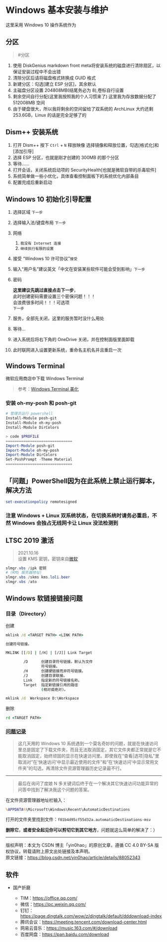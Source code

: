 # Windows 基本安装与维护

这里采用 Windows 10 操作系统作为

## 分区

> #分区

  1. 使用 DiskGenius markdown front meta将安装系统的磁盘进行清除扇区，以保证安装过程中不会出错
  2. 清除分区后请将磁盘格式转换成 GUID 格式
  3. 新建分区：勾选[建立 ESP 分区]，其余默认
  4. 主磁盘分区设置 204808MB(结尾务必为 8),卷标自行设置
  5. 剩余空间自行分配(这里我按照我的个人习惯来了)
     这里我为存放数据分配了 512008MB 空间
  6. 由于硬盘很大，所以我将剩余的空间留给了双系统的 ArchLinux
     大约还剩 253.6GB，Linux 的话是完全足够了的

## Dism++ 安装系统

  1. 打开 Dism++ 按下 `Ctrl` + `N` 释放映像 选择镜像和释放位置，勾选[格式化]和[添加引导]
  2. 选择 ESP 分区，也就是刚才创建的 300MB 的那个分区
  3. 等待……
  4. 打开会话，关闭系统启动项的 SecurityHealth[也就是微软自带的杀毒软件]
  5. 系统简单做一些小优化，具体查看控制面板下的系统优化内部条目
  6. 配置完成后重新启动

## Windows 10 初始化引导配置

  1. 选择区域 `下一步`
  2. 选择输入法/键盘布局 `下一步`
  3. 网络

     1. `我没有 Internet 连接`
     2. `继续执行有限的设置`

  4. 接受 “Windows 10 许可协议”`接受`
  5. 输入“用户名”建议英文「中文在安装某些软件可能会受到影响」`下一步`
  6. 密码

     **这里建议先跳过直接点击下一步**，  
     此时创建密码需要设置三个密保问题！！！  
     会浪费很多时间！！！可选项  
     `下一步`

  7. 服务，全部先关闭，这里的服务暂时没什么用处
  8. 等待...
  9. 进入系统后将右下角的 OneDrive 关闭，并在控制面版里面卸载
  10. 此时联网进入设置更新系统，重命名主机名并且重启一次

## Windows Terminal

微软应用商店中下载 Windows Terminal

> 参考：[Windows Terminal 美化](https://zhuanlan.zhihu.com/p/352882990)

### 安装 oh-my-posh 和 posh-git

```powershell
# 管理员运行 powershell
Install-Module posh-git
Install-Module oh-my-posh
Install-Module DirColors
```

```powershell
> code $PROFILE
==============================
Import-Module posh-git
Import-Module oh-my-posh
Import-Module DirColors
Set-PoshPrompt -Theme Material
==============================
```

## 「问题」PowerShell因为在此系统上禁止运行脚本，解决方法

```powershell
set-executionpolicy remotesigned
```

### 注意 Windows + Linux 双系统状态，在切换系统时请务必重启，不然 Windows 会独占无线网卡让 Linux 没法检测到

## LTSC 2019 激活

> 2021.10.16  
> 设置 KMS 密钥，密钥来自[微软](https://docs.microsoft.com/zh-cn/windows-server/get-started/kms-client-activation-keys#windows-10-ltsc-2019 "ＫＭＳ激活说明")

```powershell
slmgr.vbs /ipk 密钥
# (KMS 服务器地址)
slmgr.vbs /skms kms.loli.beer
slmgr.vbs /ato
```

## Windows 软链接链接问题

### **目录（Directory）**

创建

```cmd
mklink /d <TARGET PATH> <LINK PATH>

创建符号链接。

MKLINK [[/D] | [/H] | [/J]] Link Target

        /D      创建目录符号链接。默认为文件
                符号链接。
        /H      创建硬链接而非符号链接。
        /J      创建目录联接。
        Link    指定新的符号链接名称。
        Target  指定新链接引用的路径
                (相对或绝对)。

mklink /d  Workspace D:\Workspace
```

删除

```cmd
rd <TARGET PATH>
```

### [问题记录](#问题记录 "Log")

> 这几天用的 Windows 10 系统遇到一个莫名奇妙的问题，就是在快速访问里总是固定了下载文件夹，而且无法取消固定，其它文件夹都正常就是它不能取消固定，始终顽固的显示在快速访问里。即使我在“查看|选项|隐私"里取消对”在‘快速访问’中显示最近使用的文件”和“在‘快速访问’中显示常用文件夹”的勾选，再清除文件资源管理器历史记录最不行。

---

> 最后在询问了度娘 N 多关键词后终于在一个解决其它快速访问功能异常的问答中找到了解决我这个问题的答案。

在文件资源管理器地址栏输入：

```cmd
%APPDATA%\Microsoft\Windows\Recent\AutomaticDestinations
```

打开的文件夹里找到文件：`f01b4d95cf55d32a.automaticDestinations-msv`

**删除它**，**或者安全起见你可以剪切它到其它地方**，问题就这么简单的解决了：）

---

版权声明：本文为 CSDN 博主「yin0hao」的原创文章，遵循 CC 4.0 BY-SA 版权协议，转载请附上原文出处链接及本声明。  
原文链接：<https://blog.csdn.net/yin0hao/article/details/88052343>

## 软件

- 国产折磨

  - TIM：<https://office.qq.com/>
  - 微信：<https://pc.weixin.qq.com/>
  - 钉钉：<https://page.dingtalk.com/wow/z/dingtalk/default/dddownload-index>
  - 腾讯会议：<https://meeting.tencent.com/download-center.html>
  - 网易云音乐：<https://music.163.com/#/download>
  - 百度网盘：<https://pan.baidu.com/download>
